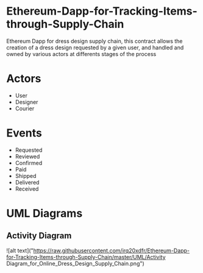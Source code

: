 # Ethereum-Dapp-for-Tracking-Items-through-Supply-Chain
Ethereum Dapp for dress design supply chain, this contract allows the creation of a dress design requested by a given user, and handled and owned by various actors at differents stages of the process

# Actors
* User
* Designer
* Courier

# Events
* Requested
* Reviewed
* Confirmed
* Paid
* Shipped
* Delivered
* Received

# UML Diagrams

## Activity Diagram

![alt text]("https://raw.githubusercontent.com/irq20xdfr/Ethereum-Dapp-for-Tracking-Items-through-Supply-Chain/master/UML/Activity Diagram_for_Online_Dress_Design_Supply_Chain.png")
